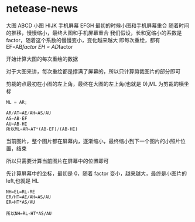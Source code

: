 # netease-news

大图 ABCD
小图 HIJK
手机屏幕 EFGH
最初的时候小图和手机屏幕重合
随着时间的推移，慢慢缩小，最终大图和手机屏幕重合
我们假设，长和宽缩小的系数是 factor，随着这个系数的慢慢变小，变化越来越大
即每次重绘，都有 EF=AB*factor
EH = AD*factor

开始计算大图的每次重绘的数据

对于大图来讲，每次重绘都是撑满了屏幕的，所以只计算剪裁图片的部分即可

剪裁的点最初在小图的左上角，最终在大图的左上角(也就是 0),ML 为剪裁的横坐标

```js
ML = AR;

AR/AT=AE/AH=AS/AU
AS=AB-EF
AU=AB-HI
所以ML=AR=AT*(AB-EF)/(AB-HI)
```

当前图片，整个图片都在屏幕内，逐渐缩小，最终缩小到下一个图片的小照片位置，结束

所以只需要计算当前图片在屏幕中的位置即可

先计算屏幕中的坐标，最初是 0，随着 factor 变小，越来越大，最终是小图片的 left,也就是 HL

```
NH=EL=RL-RE
ER/HT=AE/AH=AS/AU
ER=HT*AS/AU

所以NH=RL-HT*AS/AU
```